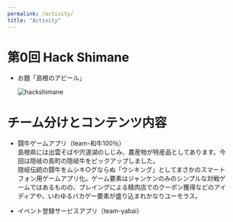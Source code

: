 ```yaml
---
permalink: /activity/
title: "Activity"
---
```

# 第0回 Hack Shimane 
- お題「島根のアピール」
  <!-- TODO画像はめ込み確認 -->
  <!--
   <div style="text-align: center;">
   <img src="{{ '/assets/images/debate1.jpg' | prepend: site.baseurl | prepend: site.url }}" width="200" height="160" />  
   </div>
  -->

   ![hackshimane](assets/images/debate1.jpg)

# チーム分けとコンテンツ内容
- 闘牛ゲームアプリ（team-和牛100％）  
島根県には出雲そばや宍道湖のしじみ、農産物が特産品としてあります。今回は隠岐の島町の隠岐牛をピックアップしました。  
隠岐伝統の闘牛をムシキ○グならぬ「ウシキング」としてまさかのスマートフォン用ゲームアプリ化。ゲーム要素はジャンケンのみのシンプルな対戦ゲームではあるものの、プレイングによる精肉店でのクーポン獲得などのアイディアや、いわゆるバカゲー要素が盛り込まれかなりユーモラス。

- イベント登録サービスアプリ（team-yabai）  
